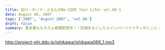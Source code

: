 ```yaml
---
title: 石川・ホンマ・ぶるんのBe-SIDE Your Life! vol.66-1
date: August 06, 2007
tags: ['2007', 'August 2007', 'vol.66']
draft: false
summary: 夏本番ももちろん絶賛配信中！！記憶をなくしたメインパーソナリティがここに・・・「ここはどこ！？私はダレ！？」。飲んで飲まれて飲んでのビーサイはこちらです。NAMAE
---
```


http://project-phi.ddo.jp/ishikawa/ishikawa066_1.mp3
